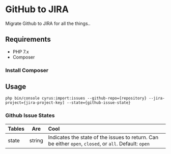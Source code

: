 # GitHub to JIRA

Migrate Github to JIRA for all the things..

## Requirements

* PHP 7.x
* Composer

### Install Composer

## Usage

    php bin/console cyrus:import:issues --github-repo={repository} --jira-project={jira-project-key] --state={github-issue-state}
  
### Github Issue States  
    
| Tables        | Are           | Cool  |
| ------------- |:-------------:| :-----|
| state         | string | Indicates the state of the issues to return. Can be either `open`, `closed`, or `all`. Default: `open` |
    